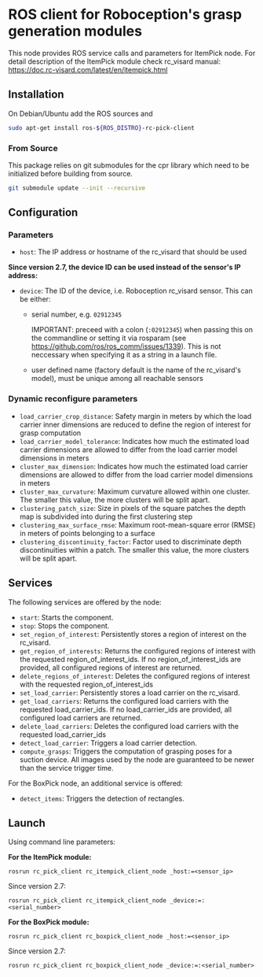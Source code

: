 ROS client for Roboception's grasp generation modules
=====================================================

This node provides ROS service calls and parameters for ItemPick node.
For detail description of the ItemPick module check rc_visard manual: https://doc.rc-visard.com/latest/en/itempick.html

Installation
------------

On Debian/Ubuntu add the ROS sources and

```bash
sudo apt-get install ros-${ROS_DISTRO}-rc-pick-client
```

### From Source

This package relies on git submodules for the cpr library which need to be initialized before building from source.

~~~bash
git submodule update --init --recursive
~~~

Configuration
-------------

### Parameters

* `host`: The IP address or hostname of the rc_visard that should be used

**Since version 2.7, the device ID can be used instead of the sensor's IP address:**

* `device`: The ID of the device, i.e. Roboception rc_visard sensor. This can be either:

  * serial number, e.g. `02912345`

    IMPORTANT: preceed with a colon (`:02912345`) when passing this on the commandline or
    setting it via rosparam (see https://github.com/ros/ros_comm/issues/1339).
    This is not neccessary when specifying it as a string in a launch file.

  * user defined name (factory default is the name of the rc_visard's model), must be unique among all
    reachable sensors

### Dynamic reconfigure parameters

* `load_carrier_crop_distance`: Safety margin in meters by which the load carrier inner dimensions are reduced to define the region of interest for grasp computation
* `load_carrier_model_tolerance`: Indicates how much the estimated load carrier dimensions are allowed to differ from the load carrier model dimensions in meters
* `cluster_max_dimension`: Indicates how much the estimated load carrier dimensions are allowed to differ from the load carrier model dimensions in meters
* `cluster_max_curvature`: Maximum curvature allowed within one cluster. The smaller this value, the more clusters will be split apart.
* `clustering_patch_size`: Size in pixels of the square patches the depth map is subdivided into during the first clustering step
* `clustering_max_surface_rmse`: Maximum root-mean-square error (RMSE) in meters of points belonging to a surface
* `clustering_discontinuity_factor`: Factor used to discriminate depth discontinuities within a patch. The smaller this value, the more clusters will be split apart.

Services
--------

The following services are offered by the node:

* `start`: Starts the component.
* `stop`: Stops the component.
* `set_region_of_interest`: Persistently stores a region of interest on the rc_visard.
* `get_region_of_interests`: Returns the configured regions of interest with the requested region_of_interest_ids. If no region_of_interest_ids are provided, all configured regions of interest are returned.
* `delete_regions_of_interest`: Deletes the configured regions of interest with the requested region_of_interest_ids
* `set_load_carrier`: Persistently stores a load carrier on the rc_visard.
* `get_load_carriers`: Returns the configured load carriers with the requested load_carrier_ids. If no load_carrier_ids are provided, all configured load carriers are returned.
* `delete_load_carriers`: Deletes the configured load carriers with the requested load_carrier_ids
* `detect_load_carrier`: Triggers a load carrier detection.
* `compute_grasps`: Triggers the computation of grasping poses for a suction device. All images used by the node are guaranteed to be newer than the service trigger time.

For the BoxPick node, an additional service is offered:
* `detect_items`: Triggers the detection of rectangles.


Launch
------

Using command line parameters:

**For the ItemPick module:**
~~~
rosrun rc_pick_client rc_itempick_client_node _host:=<sensor_ip>
~~~
Since version 2.7:
~~~
rosrun rc_pick_client rc_itempick_client_node _device:=:<serial_number>
~~~


**For the BoxPick module:**
~~~
rosrun rc_pick_client rc_boxpick_client_node _host:=<sensor_ip>
~~~

Since version 2.7:
~~~
rosrun rc_pick_client rc_boxpick_client_node _device:=:<serial_number>
~~~